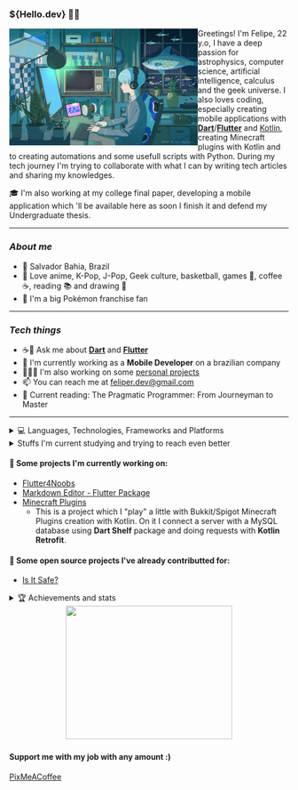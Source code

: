 <h3><strong>${Hello.dev} 👋🏻</strong></h3>

<img src='assets/HD-wallpaper-anime-boy-aqua-hair-profile-view-headphones-computer-smiling-anime.jpg' height=210 width=340 align='left'/>

Greetings! I'm Felipe, 22 y.o, I have a deep passion for astrophysics, computer science, artificial intelligence, calculus and the geek universe. I also loves coding, especially creating mobile applications with [**Dart**](https://dart.dev)/[**Flutter**](https://flutter.dev) and [Kotlin](https://kotlinlang.org/), creating Minecraft plugins with Kotlin and to creating automations and some usefull scripts with Python. During my tech journey I'm trying to collaborate with what I can by writing tech articles and sharing my knowledges.

🎓 I'm also working at my college final paper, developing a mobile application which 'll be available here as soon I finish it and defend my Undergraduate thesis.

---
 
### ***About me***

- 📌 Salvador Bahia, Brazil
- 🌴 Love anime, K-Pop, J-Pop, Geek culture, basketball, games 👾, coffee ☕, reading 📚 and drawing 🎨
- 💚 I'm a big Pokémon franchise fan

---

### ***Tech things***

- ☕📱 Ask me about [**Dart**](https://dart.dev) and [**Flutter**](https://flutter.dev)
- 🌱 I'm currently working as a **Mobile Developer** on a brazilian company
- 🧑🏻‍💻 I'm also working on some [personal projects](https://github.com/feliperfdev/feliperfdev/blob/main/README.md#-some-projects-im-currently-working-on)
- 📫 You can reach me at feliper.dev@gmail.com
- 📖 Current reading: The Pragmatic Programmer: From Journeyman to Master

    
---

<details close>
    <summary>💻 Languages, Technologies, Frameworks and Platforms</summary>
    <p>
    <img src='assets/vscode.png' width=25 title='VS Code'> <img src='assets/figma.png' width=16 height=24 title='Figma'> <img src="assets/git.png" width=25 title='Git'/> <img src="assets/github.png" width=25 title='Github'/> <img src="assets/gitlab.png" width=25 title='Gitlab'> <img src='assets/dart-logo.png' width=25 title='Dart'> <img src="assets/flutter-logo.png" width=25 title='Flutter'/> <img src='assets/kotlin.png' width=20 height=20 title='Kotlin'> <img src='assets/firebase.png' width=25 height=25 title='Firebase'> <img src='assets/sqlite.png' width=25 height=25 title='SQLite'> <img src='assets/mysql.png' width=20 height=30 title='MySQL'>

<p>

🤔 Stuff to study and explore a bit more

<img src="https://upload.wikimedia.org/wikipedia/commons/thumb/1/17/GraphQL_Logo.svg/2048px-GraphQL_Logo.svg.png" height=25 title='GraphQL'> <img src="https://cdn-icons-png.flaticon.com/512/919/919853.png" height=25 title='Docker'> <img src="https://upload.wikimedia.org/wikipedia/commons/e/e1/Carbon_logo.png" height=25 title='Carbon'> <img src="https://seeklogo.com/images/S/supabase-logo-DCC676FFE2-seeklogo.com.png" height=25 title='Supabase'> <img src='https://www.pngkey.com/png/full/128-1286315_bird-logo-vector-2-buy-clip-art-swift.png' height=25 title='Swift'> <img src='https://cdn.iconscout.com/icon/free/png-256/mongodb-3629020-3030245.png' height=25 title='MongoDB'>
    
<p>
<img src='https://img.shields.io/badge/Android-3DDC84?style=for-the-badge&logo=android&logoColor=white'> <img src='https://img.shields.io/badge/Flutter-02569B?style=for-the-badge&logo=flutter&logoColor=white'>
</details>


<details close>
    <summary>Stuffs I'm current studying and trying to reach even better</summary>
        <img src="assets/flutter-logo.png" width=25 title='Flutter'/> <img src='assets/kotlin.png' width=20 height=20 title='Kotlin'> <img src="https://cdn-icons-png.flaticon.com/512/919/919853.png" height=25 title='Docker'>
</details>


<p>

#### **💙 Some projects I'm currently working on:**

- [Flutter4Noobs](https://github.com/feliperfdev/flutter4noobs/)
- [Markdown Editor - Flutter Package](https://github.com/feliperfdev/markdown-editor)
- [Minecraft Plugins](https://github.com/feliperfdev-MC-Plugins)
    - This is a project which I "play" a little with Bukkit/Spigot Minecraft Plugins creation with Kotlin. On it I connect a server with a MySQL database using **Dart Shelf** package and doing requests with **Kotlin Retrofit**.

#### **📱 Some open source projects I've already contributted for:**

- [Is It Safe?](https://github.com/Is-It-Safe/mobile)

<details close>
    <summary>🏆 Achievements and stats</summary>
    <a href="https://github.com/ryo-ma/github-profile-trophy">
      <img width=800 src="https://github-profile-trophy.vercel.app/?username=feliperfdev&row=2&column=10&theme=dracula&frame=true&no-bg=true"/>
    </a>
    <img src="https://github-profile-summary-cards.vercel.app/api/cards/profile-details?username=feliperfdev&theme=vue" height=170>
</details>

<div align=center>
    <img src=https://i.pinimg.com/originals/f5/8f/e8/f58fe8e19a7e25ddf0c459a3599261d6.gif width=300 height=240>
</div>

#### **Support me with my job with any amount :)**
[PixMeACoffee](https://pixmeacoffee.vercel.app/feliperfdev)
